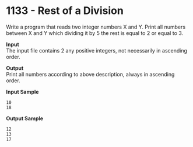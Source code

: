 # 1133 - Rest of a Division

Write a program that reads two integer numbers X and Y. Print all numbers between X and Y which dividing it by 5 the rest is equal to 2 or equal to 3.

**Input**<br>
The input file contains 2 any positive integers, not necessarily in ascending order.

**Output**<br>
Print all numbers according to above description, always in ascending order.

**Input Sample**
````
10
18
````  

**Output Sample**
````
12
13
17
````
